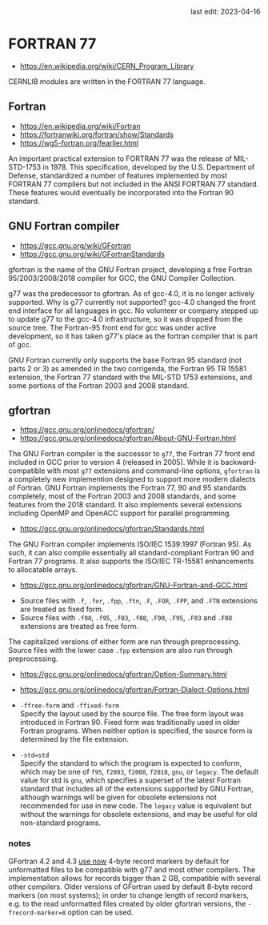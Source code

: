 <p align="right">last edit: 2023-04-16</p>

# FORTRAN 77
* https://en.wikipedia.org/wiki/CERN_Program_Library

CERNLIB modules are written in the FORTRAN 77 language.

## Fortran
* https://en.wikipedia.org/wiki/Fortran
* https://fortranwiki.org/fortran/show/Standards
* https://wg5-fortran.org/fearlier.html

An important practical extension to FORTRAN 77 was the release of MIL-STD-1753
in 1978. This specification, developed by the U.S. Department of Defense,
standardized a number of features implemented by most FORTRAN 77 compilers but
not included in the ANSI FORTRAN 77 standard. These features would eventually be
incorporated into the Fortran 90 standard.

## GNU Fortran compiler
* https://gcc.gnu.org/wiki/GFortran
* https://gcc.gnu.org/wiki/GFortranStandards

gfortran is the name of the GNU Fortran project, developing a free Fortran
95/2003/2008/2018 compiler for GCC, the GNU Compiler Collection.

g77 was the predecessor to gfortran. As of gcc-4.0, it is no longer actively
supported. Why is g77 currently not supported? gcc-4.0 changed the front end
interface for all languages in gcc. No volunteer or company stepped up to update
g77 to the gcc-4.0 infrastructure, so it was dropped from the source tree. The
Fortran-95 front end for gcc was under active development, so it has taken g77's
place as the fortran compiler that is part of gcc.

GNU Fortran currently only supports the base Fortran 95 standard (not parts 2 or
3) as amended in the two corrigenda, the Fortran 95 TR 15581 extension, the
Fortran 77 standard with the MIL-STD 1753 extensions, and some portions of the
Fortran 2003 and 2008 standard.

## gfortran
* https://gcc.gnu.org/onlinedocs/gfortran/
* https://gcc.gnu.org/onlinedocs/gfortran/About-GNU-Fortran.html

The GNU Fortran compiler is the successor to `g77`, the Fortran 77 front end
included in GCC prior to version 4 (released in 2005). While it is
backward-compatible with most `g77` extensions and command-line options,
`gfortran` is a completely new implemention designed to support more modern
dialects of Fortran. GNU Fortran implements the Fortran 77, 90 and 95 standards
completely, most of the Fortran 2003 and 2008 standards, and some features from
the 2018 standard. It also implements several extensions including OpenMP and
OpenACC support for parallel programming.

* https://gcc.gnu.org/onlinedocs/gfortran/Standards.html

The GNU Fortran compiler implements ISO/IEC 1539:1997 (Fortran 95). As such, it
can also compile essentially all standard-compliant Fortran 90 and Fortran 77
programs. It also supports the ISO/IEC TR-15581 enhancements to allocatable
arrays.

* https://gcc.gnu.org/onlinedocs/gfortran/GNU-Fortran-and-GCC.html

- Source files with `.f`, `.for`, `.fpp`, `.ftn`, `.F`, `.FOR`, `.FPP`, and
`.FTN` extensions are treated as fixed form.
- Source files with `.f90`, `.f95`, `.f03`, `.f08`, `.F90`, `.F95`, `.F03` and
`.F08` extensions are treated as free form.

The capitalized versions of either form are run through preprocessing. Source
files with the lower case `.fpp` extension are also run through preprocessing.

* https://gcc.gnu.org/onlinedocs/gfortran/Option-Summary.html
* https://gcc.gnu.org/onlinedocs/gfortran/Fortran-Dialect-Options.html

* `-ffree-form` and `-ffixed-form`<br />
Specify the layout used by the source file. The free form layout was introduced
in Fortran 90. Fixed form was traditionally used in older Fortran programs. When
neither option is specified, the source form is determined by the file
extension.

* `-std=std`<br />
Specify the standard to which the program is expected to conform, which may be
one of `f95`, `f2003`, `f2008`, `f2018`, `gnu`, or `legacy`. The default value
for std is `gnu`, which specifies a superset of the latest Fortran standard that
includes all of the extensions supported by GNU Fortran, although warnings will
be given for obsolete extensions not recommended for use in new code. The
`legacy` value is equivalent but without the warnings for obsolete extensions,
and may be useful for old non-standard programs.

### notes
GFortran 4.2 and 4.3 [use
now](https://gcc.gnu.org/wiki/GFortran/News#gfortran_4.2) 4-byte record markers
by default for unformatted files to be compatible with g77 and most other
compilers. The implementation allows for records bigger than 2 GB, compatible
with several other compilers. Older versions of GFortran used by default 8-byte
record markers (on most systems); in order to change length of record markers,
e.g. to the read unformatted files created by older gfortran versions, the
`-frecord-marker=8` option can be used.
